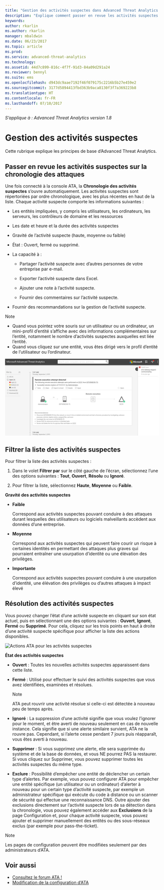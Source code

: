 ```yaml
---
title: "Gestion des activités suspectes dans Advanced Threat Analytics | Microsoft Docs"
description: "Explique comment passer en revue les activités suspectes identifiées par ATA"
keywords: 
author: rkarlin
ms.author: rkarlin
manager: mbaldwin
ms.date: 06/23/2017
ms.topic: article
ms.prod: 
ms.service: advanced-threat-analytics
ms.technology: 
ms.assetid: 44d7c899-816c-4f7f-91d3-84a09d291a24
ms.reviewer: bennyl
ms.suite: ems
ms.openlocfilehash: d943dc9aae7192f46f079175c2216b5b27e459e2
ms.sourcegitcommit: 3177d5894413fbd363b9aca8130f3f7a369223b8
ms.translationtype: HT
ms.contentlocale: fr-FR
ms.lasthandoff: 07/10/2017
---
```

*S’applique à : Advanced Threat Analytics version 1.8*



# <a name="working-with-suspicious-activities"></a>Gestion des activités suspectes
Cette rubrique explique les principes de base d’Advanced Threat Analytics.

## <a name="review-suspicious-activities-on-the-attack-time-line"></a>Passer en revue les activités suspectes sur la chronologie des attaques
Une fois connecté à la console ATA, la **Chronologie des activités suspectes** s’ouvre automatiquement. Les activités suspectes sont répertoriées par ordre chronologique, avec les plus récentes en haut de la liste.
Chaque activité suspecte comporte les informations suivantes :

-   Les entités impliquées, y compris les utilisateurs, les ordinateurs, les serveurs, les contrôleurs de domaine et les ressources

-   Les date et heure et la durée des activités suspectes

-   Gravité de l’activité suspecte (haute, moyenne ou faible)

-   État : Ouvert, fermé ou supprimé.

-   La capacité à :

    -   Partager l’activité suspecte avec d’autres personnes de votre entreprise par e-mail.

    -   Exporter l’activité suspecte dans Excel.

    -   Ajouter une note à l’activité suspecte.

    -   Fournir des commentaires sur l’activité suspecte.

-   Fournir des recommandations sur la gestion de l’activité suspecte.

> [!NOTE]
> -   Quand vous pointez votre souris sur un utilisateur ou un ordinateur, un mini-profil d’entité s’affiche avec des informations complémentaires sur l’entité, notamment le nombre d’activités suspectes auxquelles est liée l’entité.
> -   Quand vous cliquez sur une entité, vous êtes dirigé vers le profil d’entité de l’utilisateur ou l’ordinateur.

![Image de la chronologie des activités suspectes ATA](media/ATA-Suspicious-Activity-Timeline.JPG)

## <a name="filter-suspicious-activities-list"></a>Filtrer la liste des activités suspectes
Pour filtrer la liste des activités suspectes :

1.  Dans le volet **Filtrer par** sur le côté gauche de l’écran, sélectionnez l’une des options suivantes : **Tout**, **Ouvert**, **Résolu** ou **Ignoré**.

2.  Pour filtrer la liste, sélectionnez **Haute**, **Moyenne** ou **Faible**.

**Gravité des activités suspectes**

-   **Faible**

    Correspond aux activités suspectes pouvant conduire à des attaques durant lesquelles des utilisateurs ou logiciels malveillants accèdent aux données d’une entreprise.

-   **Moyenne**

    Correspond aux activités suspectes qui peuvent faire courir un risque à certaines identités en permettant des attaques plus graves qui pourraient entraîner une usurpation d’identité ou une élévation des privilèges.

-   **Importante**

    Correspond aux activités suspectes pouvant conduire à une usurpation d’identité, une élévation des privilèges ou d’autres attaques à impact élevé




## <a name="remediating-suspicious-activities"></a>Résolution des activités suspectes
Vous pouvez changer l’état d’une activité suspecte en cliquant sur son état actuel, puis en sélectionnant une des options suivantes : **Ouvert**, **Ignoré**, **Fermé** ou **Supprimé**.
Pour cela, cliquez sur les trois points en haut à droite d’une activité suspecte spécifique pour afficher la liste des actions disponibles.

![Actions ATA pour les activités suspectes](./media/sa-actions.png)

**État des activités suspectes**

-   **Ouvert** : Toutes les nouvelles activités suspectes apparaissent dans cette liste.

-   **Fermé** : Utilisé pour effectuer le suivi des activités suspectes que vous avez identifiées, examinées et résolues.

    > [!NOTE]
    > ATA peut rouvrir une activité résolue si celle-ci est détectée à nouveau peu de temps après.

-   **Ignoré** : La suppression d’une activité signifie que vous voulez l’ignorer pour le moment, et être averti de nouveau seulement en cas de nouvelle instance. Cela signifie que si une alerte similaire survient, ATA ne la rouvre pas. Cependant, si l’alerte cesse pendant 7 jours puis réapparaît, vous êtes averti à nouveau.

- **Supprimer** : Si vous supprimez une alerte, elle sera supprimée du système et de la base de données, et vous NE pourrez PAS la restaurer. Si vous cliquez sur Supprimer, vous pouvez supprimer toutes les activités suspectes du même type.

- **Exclure** : Possibilité d’empêcher une entité de déclencher un certain type d’alertes. Par exemple, vous pouvez configurer ATA pour empêcher une entité spécifique (un utilisateur ou un ordinateur) d’alerter à nouveau pour un certain type d’activité suspecte, par exemple un administrateur spécifique qui exécute du code à distance ou un scanner de sécurité qui effectue une reconnaissance DNS. Outre ajouter des exclusions directement sur l’activité suspecte lors de sa détection dans la chronologie, vous pouvez également accéder aux **Exclusions** de la page Configuration et, pour chaque activité suspecte, vous pouvez ajouter et supprimer manuellement des entités ou des sous-réseaux exclus (par exemple pour pass-the-ticket). 
> [!NOTE]
> Les pages de configuration peuvent être modifiées seulement par des administrateurs d’ATA.


## <a name="see-also"></a>Voir aussi
- [Consultez le forum ATA !](https://social.technet.microsoft.com/Forums/security/home?forum=mata)
- [Modification de la configuration d’ATA](modifying-ata-center-configuration.md)
